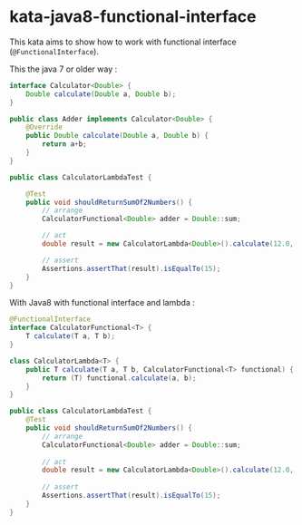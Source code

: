 # kata-java8-functional-interface

This kata aims to show how to work with functional interface (`@FunctionalInterface`).

This the java 7 or older way :

```java
interface Calculator<Double> {
    Double calculate(Double a, Double b);
}

public class Adder implements Calculator<Double> {
    @Override
    public Double calculate(Double a, Double b) {
        return a+b;
    }
}

public class CalculatorLambdaTest {

    @Test
    public void shouldReturnSumOf2Numbers() {
        // arrange
        CalculatorFunctional<Double> adder = Double::sum;

        // act
        double result = new CalculatorLambda<Double>().calculate(12.0, 3.0, adder);

        // assert
        Assertions.assertThat(result).isEqualTo(15);
    }
}
```

With Java8 with functional interface and lambda :

```java
@FunctionalInterface
interface CalculatorFunctional<T> {
    T calculate(T a, T b);
}

class CalculatorLambda<T> {
    public T calculate(T a, T b, CalculatorFunctional<T> functional) {
        return (T) functional.calculate(a, b);
    }
}

public class CalculatorLambdaTest {
    @Test
    public void shouldReturnSumOf2Numbers() {
        // arrange
        CalculatorFunctional<Double> adder = Double::sum;
    
        // act
        double result = new CalculatorLambda<Double>().calculate(12.0, 3.0, adder);
    
        // assert
        Assertions.assertThat(result).isEqualTo(15);
    }
}
```